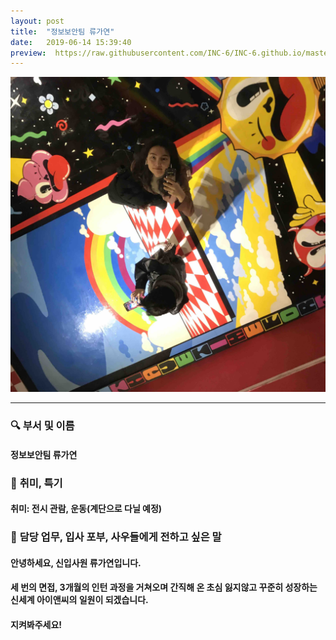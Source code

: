 ```yaml
---
layout: post
title:  "정보보안팀 류가연"
date:   2019-06-14 15:39:40
preview:  https://raw.githubusercontent.com/INC-6/INC-6.github.io/master/_asset/%EB%8F%99%EA%B8%B0%EC%82%AC%EC%A7%84/191914.jpg
---
```


![Picture 1](https://raw.githubusercontent.com/INC-6/INC-6.github.io/master/_asset/%EC%85%80%EC%B9%B4/%EA%B0%80%EC%97%B0.jpg)

---

### 🔍 **부서 및 이름**

#### 정보보안팀 류가연

### 🔔 **취미, 특기**

#### 취미: 전시 관람, 운동(계단으로 다닐 예정)

### 🔔 **담당 업무, 입사 포부, 사우들에게 전하고 싶은 말**

#### 안녕하세요, 신입사원 류가연입니다. 
    
#### 세 번의 면접, 3개월의 인턴 과정을 거쳐오며 간직해 온 초심 잃지않고 꾸준히 성장하는 신세계 아이앤씨의 일원이 되겠습니다.
    
#### 지켜봐주세요!
